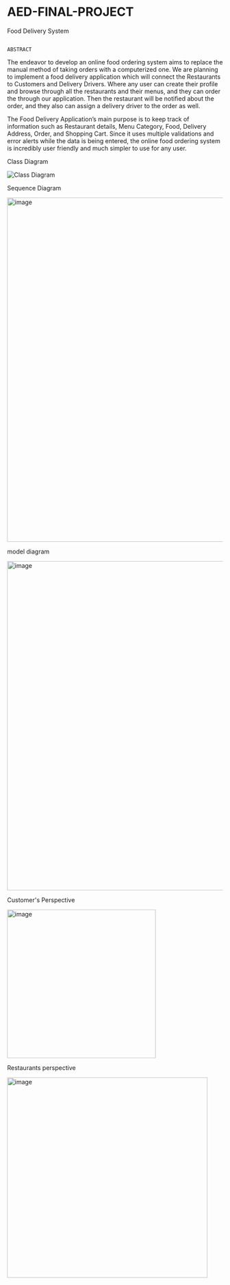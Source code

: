 # AED-FINAL-PROJECT

 Food Delivery System

                                                                         ABSTRACT

The endeavor to develop an online food ordering system aims to replace the manual method of taking orders with a computerized one. We are planning to implement a food delivery application which will connect the Restaurants to Customers and Delivery Drivers. Where any user can create their profile and browse through all the restaurants and their menus, and they can order the through our application. Then the restaurant will be notified about the order, and they also can assign a delivery driver to the order as well.

The Food Delivery Application’s main purpose is to keep track of information such as Restaurant details, Menu Category, Food, Delivery Address, Order, and Shopping Cart. Since it uses multiple validations and error alerts while the data is being entered, the online food ordering system is incredibly user friendly and much simpler to use for any user.





Class Diagram

![Class Diagram](https://user-images.githubusercontent.com/114646880/206941508-61a66f76-784a-477b-8bde-0cca54135c2e.jpg)


Sequence Diagram

<img width="804" alt="image" src="https://user-images.githubusercontent.com/114646880/206941641-a746979d-ed94-46da-8ad9-ee03bfdf46cd.png">


model diagram

<img width="769" alt="image" src="https://user-images.githubusercontent.com/114646880/206941755-6e0fb06f-e35e-42a7-8f61-58de0ccd7e45.png">

Customer's Perspective

<img width="347" alt="image" src="https://user-images.githubusercontent.com/114646880/206941810-b491d818-d52a-4a6b-8146-890ca2d3471e.png">

Restaurants perspective

<img width="468" alt="image" src="https://user-images.githubusercontent.com/114646880/206941827-1e530868-6cb0-4b16-b5cd-dcefb3c2904a.png">

